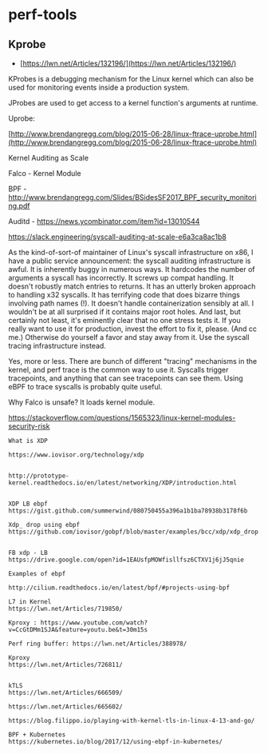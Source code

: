 # perf-tools

## Kprobe

- [https://lwn.net/Articles/132196/](https://lwn.net/Articles/132196/) 

KProbes is a debugging mechanism for the Linux kernel which can also be used for monitoring events inside a production system.

JProbes are used to get access to a kernel function's arguments at runtime.

Uprobe:

[http://www.brendangregg.com/blog/2015-06-28/linux-ftrace-uprobe.html](http://www.brendangregg.com/blog/2015-06-28/linux-ftrace-uprobe.html) 


Kernel Auditing as Scale

Falco - Kernel Module

BPF - 
http://www.brendangregg.com/Slides/BSidesSF2017_BPF_security_monitoring.pdf 

Auditd - 
https://news.ycombinator.com/item?id=13010544 

https://slack.engineering/syscall-auditing-at-scale-e6a3ca8ac1b8

As the kind-of-sort-of maintainer of Linux's syscall infrastructure on x86, I have a public service announcement: the syscall auditing infrastructure is awful.
It is inherently buggy in numerous ways. It hardcodes the number of arguments a syscall has incorrectly. It screws up compat handling. It doesn't robustly match entries to returns. It has an utterly broken approach to handling x32 syscalls. It has terrifying code that does bizarre things involving path names (!). It doesn't handle containerization sensibly at all. I wouldn't be at all surprised if it contains major root holes. And last, but certainly not least, it's eminently clear that no one stress tests it.
If you really want to use it for production, invest the effort to fix it, please. (And cc me.) Otherwise do yourself a favor and stay away from it. Use the syscall tracing infrastructure instead.

Yes, more or less. There are bunch of different "tracing" mechanisms in the kernel, and perf trace is the common way to use it. Syscalls trigger tracepoints, and anything that can see tracepoints can see them. Using eBPF to trace syscalls is probably quite useful.


Why Falco is unsafe? It loads kernel module.

https://stackoverflow.com/questions/1565323/linux-kernel-modules-security-risk



```
What is XDP

https://www.iovisor.org/technology/xdp


http://prototype-kernel.readthedocs.io/en/latest/networking/XDP/introduction.html


XDP LB ebpf
https://gist.github.com/summerwind/080750455a396a1b1ba78938b3178f6b 

Xdp_ drop using ebpf
https://github.com/iovisor/gobpf/blob/master/examples/bcc/xdp/xdp_drop.go


FB xdp - LB
https://drive.google.com/open?id=1EAUsfpMOWfisllfsz6CTXV1j6jJ5qnie 

```



```
Examples of ebpf

http://cilium.readthedocs.io/en/latest/bpf/#projects-using-bpf 
```



```
L7 in Kernel
https://lwn.net/Articles/719850/

Kproxy : https://www.youtube.com/watch?v=CcGtDMm1SJA&feature=youtu.be&t=30m15s

Perf ring buffer: https://lwn.net/Articles/388978/ 

Kproxy
https://lwn.net/Articles/726811/


kTLS
https://lwn.net/Articles/666509/

https://lwn.net/Articles/665602/

https://blog.filippo.io/playing-with-kernel-tls-in-linux-4-13-and-go/

```



```
BPF + Kubernetes
https://kubernetes.io/blog/2017/12/using-ebpf-in-kubernetes/
```

